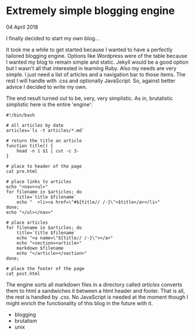 # Extremely simple blogging engine
04 April 2018

I finally decided to start my own blog...

It took me a while to get started because I wanted to have a perfectly tailored blogging engine. Options like Wordpress were of the table because I wanted my blog to remain simple and static. Jekyll would be a good option but I wasn't all that interested in learning Ruby. Also my needs are very simple. I just need a list of articles and a navigation bar to those items. The rest I will handle with .css and optionally JavaScript. So, against better advice I decided to write my own.

The end result turned out to be, very, very simplistic. As in, brutalistic simplistic here is the entire 'engine':

	#!/bin/bash
	
	# all articles by date
	articles=`ls -t articles/*.md`
	
	# return the title an article
	function title() {
	    head -n 1 $1 | cut -c 3-
	}
	
	# place to header of the page
	cat pre.html
	
	# place links to articles
	echo "<nav><ul>"
	for filename in $articles; do
	    title=`title $filename`
	    echo "  <li><a href=\"#${title// /-}\">$title</a></li>"
	done;
	echo "</ul></nav>"
	
	# place articles
	for filename in $articles; do
	    title=`title $filename`
	    echo "<a name=\"${title// /-}\"></a>"
		echo "<section><article>"
		markdown $filename
		echo "</article></section>"
	done;
	
	# place the footer of the page
	cat post.html

The engine sorts all markdown files in a directory called _articles_ converts them to html a sandwiches it between a html header and footer. That is all, the rest is handled by _.css_. No JavaScript is needed at the moment though I might enrich the functionality of this blog in the future with it.

* blogging
* brutalism
* unix
